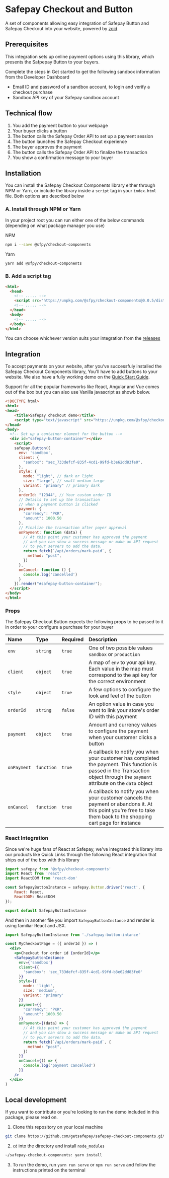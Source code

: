 # Safepay Checkout and Button

A set of components allowing easy integration of Safepay Button and Safepay Checkout into your website, powered by [zoid](https://github.com/krakenjs/zoid)

## Prerequisites

This integration sets up online payment options using this library, which presents the Safpepay Button to your buyers.

Complete the steps in Get started to get the following sandbox information from the Developer Dashboard
- Email ID and password of a sandbox account, to login and verify a checkout purchase
- Sandbox API key of your Safepay sandbox account

## Technical flow

1. You add the payment button to your webpage
2. Your buyer clicks a button
3. The button calls the Safepay Order API to set up a payment session
4. The button launches the Safepay Checkout experience
5. The buyer approves the payment
6. The button calls the Safepay Order API to finalize the transaction
7. You show a confirmation message to your buyer

## Installation

You can install the Safepay Checkout Components library either through NPM or Yarn, or include the library inside a `script` tag in your `index.html` file. Both options are described below

### A. Install through NPM or Yarn

In your project root you can run either one of the below commands (depending on what package manager you use)

NPM
```bash
npm i --save @sfpy/checkout-components
```

Yarn
```bash
yarn add @sfpy/checkout-components
```

### B. Add a script tag
```html
<html>
  <head>
    <!-- ..... -->
    <script src="https://unpkg.com/@sfpy/checkout-components@0.0.5/dist/sfpy-checkout.js"></script>
    <!-- ..... -->
  </head>
  <body>
    <!-- ..... -->
  </body>
</html>
```

You can choose whichever version suits your integration from the [releases](https://github.com/getsafepay/safepay-checkout-components/releases)

## Integration

To accept payments on your website, after you've successfuly installed the Safepay Checkout Components library, You'll have to add buttons to your website. We also have a fully working demo on the [Quick Start Guide](https://safepaydocs.netlify.app).

Support for all the popular frameworks like React, Angular and Vue comes out of the box but you can also use Vanilla javascript as showb below.

```html
<!DOCTYPE html>
<html>
<head>
	<title>Safepay checkout demo</title>
	<script type="text/javascript" src="https://unpkg.com/@sfpy/checkout-components@0.0.5/dist/sfpy-checkout.js"></script>
</head>
<body>
  <!-- Set up a container element for the button -->
  <div id="safepay-button-container"></div>
	<script>
    safepay.Button({
      env: 'sandbox',
      client: {
        "sanbox": "sec_733defcf-835f-4cd1-99fd-b3e62dd83fe0",
      },
      style: {
        mode: "light", // dark or light
        size: "large", // small medium large
        variant: "primary" // primary dark
      },
      orderId: "12344", // Your custom order ID
      // Details to set up the transaction 
      // when a payment button is clicked
      payment: {
        "currency": "PKR",
        "amount": 1000.50
      },
      // Finalize the transaction after payer approval
      onPayment: function (data) {
        // At this point your customer has approved the payment
        // and you can show a success message or make an API request
        // to your servers to add the data.
        return fetch(`/api/orders/mark-paid`, {
          method: "post",
        })
      },
      onCancel: function () {
        console.log('cancelled')
      }
    }).render("#safepay-button-container");
  </script>
</body>
</html>
```

### Props

The Safepay Checkout Button expects the following props to be passed to it in order to your configure a purchase for your buyer


| Name | Type | Required | Description |
|:---|:---|:---|:---|
| `env`  | `string`       | `true`   | One of two possible values `sandbox` or `production`|
| `client`  | `object`       | `true`   | A map of `env` to your api key. Each value in the map must correspond to the api key for the correct environment|
| `style`  | `object`       | `true`   | A few options to configure the look and feel of the button|
| `orderId`  | `string`       | `false`   | An option value in case you want to link your store's order ID with this payment|
| `payment`  | `object`       | `true`   | Amount and currency values to configure the payment when your customer clicks a button|
| `onPayment`  | `function`       | `true`   | A callback to notify you when your customer has completed the payment. This function is passed in the Transaction object through the `payment` attribute on the `data` object |
| `onCancel`  | `function`       | `true`   | A callback to notify you when your customer cancels the payment or abandons it. At this point you're free to take them back to the shopping cart page for instance |


### React Integration

Since we're huge fans of React at Safepay, we've integrated this library into our products like Quick Links through the following React integration that ships out of the box with this library

```jsx
import safepay from '@sfpy/checkout-components'
import React from 'react'
import ReactDOM from 'react-dom'

const SafepayButtonInstance = safepay.Button.driver('react', {
    React: React,
    ReactDOM: ReactDOM
});

export default SafepayButtonInstance
```

And then in another file you import `SafepayButtonInstance` and render is using familiar React and JSX.

```jsx
import SafepayButtonInstance from './safepay-button-intance'

const MyCheckoutPage = ({ orderId }) => (
  <div>
    <p>Checkout for order id {orderId}</p>
    <SafepayButtonInstance
      env={'sandbox'}
      client={{
        'sandbox': 'sec_733defcf-835f-4cd1-99fd-b3e62dd83fe0'
      }}
      style={{
        mode: 'light',
        size: 'medium',
        variant: 'primary'
      }}
      payment={{
        "currency": "PKR",
        "amount": 1000.50
      }}
      onPayment={(data) => {
        // At this point your customer has approved the payment
        // and you can show a success message or make an API request
        // to your servers to add the data.
        return fetch(`/api/orders/mark-paid`, {
          method: "post",
        })
      }}
      onCancel={() => {
        console.log('payment cancelled')
      }}
    />
  </div>
)
```

## Local development

If you want to contribute or you're looking to run the demo included in this package, please read on.

1. Clone this repository on your local machine
```bash
git clone https://github.com/getsafepay/safepay-checkout-components.git
```

2. `cd` into the directory and install `node_modules`
```bash
~/safepay-checkout-components: yarn install
```

3. To run the demo, run `yarn run serve` or `npm run serve` and follow the instructions printed on the terminal
